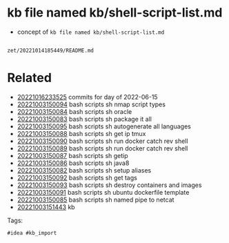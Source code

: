 # kb file named kb/shell-script-list.md

- concept of `kb file named kb/shell-script-list.md`

```
```

` zet/20221014185449/README.md `

# Related

- [20221016233525](/zet/20221016233525/README.md) commits for day of 2022-06-15
- [20221003150094](/zet/20221003150094/README.md) bash scripts sh nmap script types
- [20221003150084](/zet/20221003150084/README.md) bash scripts sh oracle
- [20221003150083](/zet/20221003150083/README.md) bash scripts sh package it all
- [20221003150095](/zet/20221003150095/README.md) bash scripts sh autogenerate all languages
- [20221003150088](/zet/20221003150088/README.md) bash scripts sh get ip tmux
- [20221003150090](/zet/20221003150090/README.md) bash scripts sh run docker catch rev shell
- [20221003150089](/zet/20221003150089/README.md) bash scripts sh run docker catch rev shell
- [20221003150087](/zet/20221003150087/README.md) bash scripts sh getip
- [20221003150086](/zet/20221003150086/README.md) bash scripts sh java8
- [20221003150082](/zet/20221003150082/README.md) bash scripts sh setup aliases
- [20221003150092](/zet/20221003150092/README.md) bash scripts sh get tags
- [20221003150093](/zet/20221003150093/README.md) bash scripts sh destroy containers and images
- [20221003150091](/zet/20221003150091/README.md) bash scripts sh ubuntu dockerfile template
- [20221003150085](/zet/20221003150085/README.md) bash scripts sh named pipe to netcat
- [20221003151443](/zet/20221003151443/README.md) kb

Tags:

    #idea #kb_import
